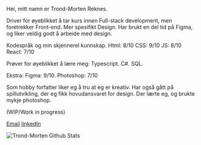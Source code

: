 Hei, mitt namn er Trond-Morten Reknes.

Driver for øyeblikket å tar kurs innen Full-stack development, men foretrekker Front-end. Mer spesifikt Design. Har brukt en del tid på Figma, og liker veldig godt å arbeide med design. 

Kodespråk og min skjennerel kunnskap. 
Html: 8/10
CSS: 9/10
JS: 8/10
React: 7/10

Prøver for øyeblikket å lære meg:
Typescript.
C#.
SQL.

Ekstra:
Figma: 9/10.
Photoshop: 7/10

Som hobby forfatter liker eg å tru at eg er kreativ. Har også gått på spillutvikling, der eg fikk hovudansvaret for design. Der lærte eg, og brukte mykje photoshop.

(WIP/Work in progress)

[Email](mailto:)
[linkedIn]()


![Trond-Morten Github Stats](https://github-readme-stats.vercel.app/api?username=TrondMortenR&show_icons=true&theme=synthwave)
